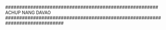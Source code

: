 #######################################################  ACHUP NANG DAVAO #############################################################################
